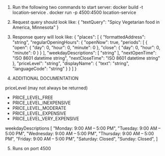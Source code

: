 1) Run the following two commands to start server:
docker build -t location-service .
docker run -p 4500:4500 location-service

2) Request query should look like:
{
  "textQuery": "Spicy Vegetarian food in America, Minnesota"
}

3) Response query will look like:
{
  "places": [
    {
      "formattedAddress": "string",
      "regularOpeningHours": {
        "openNow": true,
        "periods": [
          {
            "open": {
              "day": 0,
              "hour": 0,
              "minute": 0
            },
            "close": {
              "day": 0,
              "hour": 0,
              "minute": 0
            }
          }
        ],
        "weekdayDescriptions": [
          "string"
        ],
        "nextOpenTime": "ISO 8601 datetime string",
        "nextCloseTime": "ISO 8601 datetime string"
      },
      "priceLevel": "string",
      "displayName": {
        "text": "string",
        "languageCode": "string"
      }
    }
  ]
}

4) ADDITIONAL DOCUMENTATION

priceLevel (may not always be returned)
- PRICE_LEVEL_FREE
- PRICE_LEVEL_INEXPENSIVE
- PRICE_LEVEL_MODERATE
- PRICE_LEVEL_EXPENSIVE
- PRICE_LEVEL_VERY_EXPENSIVE

weekdayDescriptions
[
    "Monday: 9:00 AM – 5:00 PM",
    "Tuesday: 9:00 AM – 5:00 PM",
    "Wednesday: 9:00 AM – 5:00 PM",
    "Thursday: 9:00 AM – 5:00 PM",
    "Friday: 9:00 AM – 5:00 PM",
    "Saturday: Closed",
    "Sunday: Closed",
]

5) Runs on port 4500